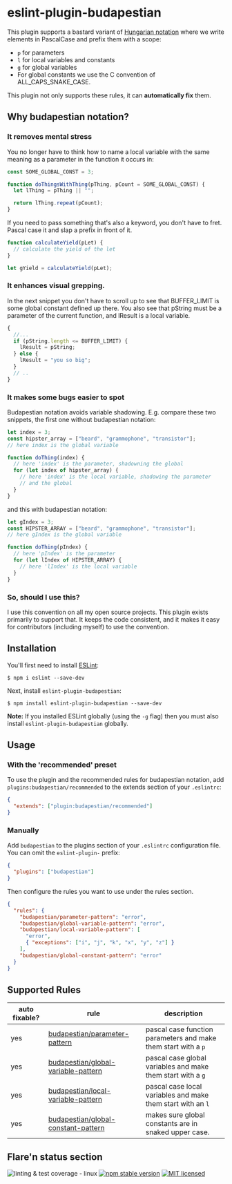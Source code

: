 # eslint-plugin-budapestian

This plugin supports a bastard variant of
[Hungarian notation](https://en.wikipedia.org/wiki/Hungarian_notation) where we
write elements in PascalCase and prefix them with a scope:

- `p` for parameters
- `l` for local variables and constants
- `g` for global variables
- For global constants we use the C convention of ALL_CAPS_SNAKE_CASE.

This plugin not only supports these rules, it can **automatically fix** them.

## Why budapestian notation?

### It removes mental stress

You no longer have to think how to name a local variable with the same
meaning as a parameter in the function it occurs in:

```javascript
const SOME_GLOBAL_CONST = 3;

function doThingsWithThing(pThing, pCount = SOME_GLOBAL_CONST) {
  let lThing = pThing || "";

  return lThing.repeat(pCount);
}
```

If you need to pass something that's also a keyword, you don't have to
fret. Pascal case it and slap a prefix in front of it.

```javascript
function calculateYield(pLet) {
  // calculate the yield of the let
}

let gYield = calculateYield(pLet);
```

### It enhances visual grepping.

In the next snippet you don't have to scroll up to see that BUFFER_LIMIT is
some global constant defined up there. You also see that pString must be
a parameter of the current function, and lResult is a local variable.

```javascript
{
  //...
  if (pString.length <= BUFFER_LIMIT) {
    lResult = pString;
  } else {
    lResult = "you so big";
  }
  // ..
}
```

### It makes some bugs easier to spot

Budapestian notation avoids variable shadowing. E.g. compare these two snippets,
the first one without budapestian notation:

```javascript
let index = 3;
const hipster_array = ["beard", "grammophone", "transistor"];
// here index is the global variable

function doThing(index) {
  // here 'index' is the parameter, shadowning the global
  for (let index of hipster_array) {
    // here 'index' is the local variable, shadowing the parameter
    // and the global
  }
}
```

and this with budapestian notation:

```javascript
let gIndex = 3;
const HIPSTER_ARRAY = ["beard", "grammophone", "transistor"];
// here gIndex is the global variable

function doThing(pIndex) {
  // here 'pIndex' is the parameter
  for (let lIndex of HIPSTER_ARRAY) {
    // here 'lIndex' is the local variable
  }
}
```

### So, should I use this?

I use this convention on all my open source projects. This plugin exists primarily
to support that. It keeps the code consistent, and it makes it easy for contributors
(including myself) to use the convention.

## Installation

You'll first need to install [ESLint](http://eslint.org):

```
$ npm i eslint --save-dev
```

Next, install `eslint-plugin-budapestian`:

```
$ npm install eslint-plugin-budapestian --save-dev
```

**Note:** If you installed ESLint globally (using the `-g` flag) then you must also install `eslint-plugin-budapestian` globally.

## Usage

### With the 'recommended' preset

To use the plugin and the recommended rules for budapestian notation, add
`plugins:budapestian/recommended` to the extends section of your `.eslintrc`:

```json
{
  "extends": ["plugin:budapestian/recommended"]
}
```

### Manually

Add `budapestian` to the plugins section of your `.eslintrc` configuration file. You can omit the `eslint-plugin-` prefix:

```json
{
  "plugins": ["budapestian"]
}
```

Then configure the rules you want to use under the rules section.

```json
{
  "rules": {
    "budapestian/parameter-pattern": "error",
    "budapestian/global-variable-pattern": "error",
    "budapestian/local-variable-pattern": [
      "error",
      { "exceptions": ["i", "j", "k", "x", "y", "z"] }
    ],
    "budapestian/global-constant-pattern": "error"
  }
}
```

## Supported Rules

| auto fixable? | rule                                                                         | description                                                    |
| ------------- | ---------------------------------------------------------------------------- | -------------------------------------------------------------- |
| yes           | [budapestian/parameter-pattern](docs/rules/parameter-pattern.md)             | pascal case function parameters and make them start with a `p` |
| yes           | [budapestian/global-variable-pattern](docs/rules/global-variable-pattern.md) | pascal case global variables and make them start with a `g`    |
| yes           | [budapestian/local-variable-pattern](docs/rules/local-variable-pattern.md)   | pascal case local variables and make them start with an `l`    |
| yes           | [budapestian/global-constant-pattern](docs/rules/global-constant-pattern.md) | makes sure global constants are in snaked upper case.          |

## Flare'n status section

![linting & test coverage - linux](https://github.com/sverweij/eslint-plugin-budapestian/workflows/linting%20&%20test%20coverage%20-%20linux/badge.svg)
[![npm stable version](https://img.shields.io/npm/v/eslint-plugin-budapestian.svg?logo=npm)](https://npmjs.com/package/eslint-plugin-budapestian)
[![MIT licensed](https://img.shields.io/badge/license-MIT-blue.svg)](LICENSE)

